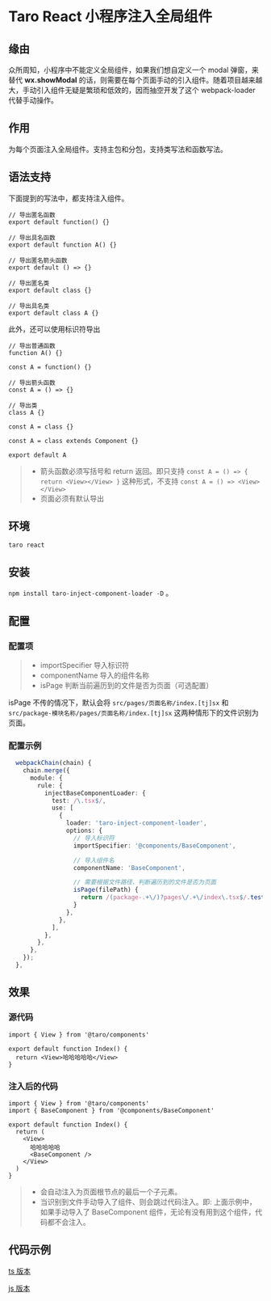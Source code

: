 # Taro React 小程序注入全局组件

## 缘由

众所周知，小程序中不能定义全局组件，如果我们想自定义一个 modal 弹窗，来替代 **wx.showModal** 的话，则需要在每个页面手动的引入组件。随着项目越来越大，手动引入组件无疑是繁琐和低效的，因而抽空开发了这个 webpack-loader 代替手动操作。

## 作用

为每个页面注入全局组件。支持主包和分包，支持类写法和函数写法。

## 语法支持

下面提到的写法中，都支持注入组件。

```tsx
// 导出匿名函数
export default function() {}

// 导出具名函数
export default function A() {}

// 导出匿名箭头函数
export default () => {}

// 导出匿名类
export default class {}

// 导出具名类
export default class A {}
```

此外，还可以使用标识符导出

```tsx
// 导出普通函数
function A() {}

const A = function() {}

// 导出箭头函数
const A = () => {}

// 导出类
class A {}

const A = class {}

const A = class extends Component {}

export default A
```

> - 箭头函数必须写括号和 return 返回。即只支持 `const A = () => { return <View></View> }` 这种形式，不支持 `const A = () => <View></View>`
> - 页面必须有默认导出

## 环境

`taro react`

## 安装

`npm install taro-inject-component-loader -D` 。

## 配置

### 配置项

> - importSpecifier 导入标识符
> - componentName 导入的组件名称
> - isPage 判断当前遍历到的文件是否为页面（可选配置）

isPage 不传的情况下，默认会将 `src/pages/页面名称/index.[tj]sx` 和 `src/package-模块名称/pages/页面名称/index.[tj]sx` 这两种情形下的文件识别为页面。

### 配置示例

```ts
  webpackChain(chain) {
    chain.merge({
      module: {
        rule: {
          injectBaseComponentLoader: {
            test: /\.tsx$/,
            use: [
              {
                loader: 'taro-inject-component-loader',
                options: {
                  // 导入标识符
                  importSpecifier: '@components/BaseComponent',

                  // 导入组件名
                  componentName: 'BaseComponent',

                  // 需要根据文件路径、判断遍历到的文件是否为页面
                  isPage(filePath) {
                    return /(package-.+\/)?pages\/.+\/index\.tsx$/.test(filePath)
                  }
                },
              },
            ],
          },
        },
      },
    });
  },
```

## 效果

### 源代码

```tsx
import { View } from '@taro/components'

export default function Index() {
  return <View>哈哈哈哈哈</View>
}
```

### 注入后的代码

```tsx
import { View } from '@taro/components'
import { BaseComponent } from '@components/BaseComponent'

export default function Index() {
  return (
    <View>
      哈哈哈哈哈
      <BaseComponent />
    </View>
  )
}
```

> - 会自动注入为页面根节点的最后一个子元素。
> - 当识别到文件手动导入了组件、则会跳过代码注入。即: 上面示例中，如果手动导入了 BaseComponent 组件，无论有没有用到这个组件，代码都不会注入。

## 代码示例

[ts 版本](example/ts-taro-react/config/index.js)

[js 版本](example/js-taro-react/config/index.js)
